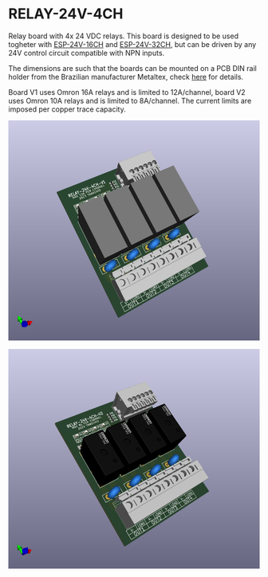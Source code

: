 # RELAY-24V-4CH

Relay board with 4x 24 VDC relays. This board is designed to be used togheter with [ESP-24V-16CH](https://github.com/thermseekr/esp-24v-16ch) and [ESP-24V-32CH](https://github.com/thermseekr/esp-24v-32ch), but can be driven by any 24V control circuit compatible with NPN inputs.

The dimensions are such that the boards can be mounted on a PCB DIN rail holder from the Brazilian manufacturer Metaltex, check [here](https://www.metaltex.com.br/produtos/componentes/suportes/sp7-suporte-para-montagem-de-placa-de-circuito-impresso-em-trilho-din) for details.

Board V1 uses Omron 16A relays and is limited to 12A/channel, board V2 uses Omron 10A relays and is limited to 8A/channel. The current limits are imposed per copper trace capacity.

![alt text](https://github.com/thermseekr/Relay-24v-4ch/blob/main/V1/Relay-24v-4ch-v1.png "RELAY-24V-4CH V1")

![alt text](https://github.com/thermseekr/Relay-24v-4ch/blob/main/V2/Relay-24v-4ch-v2.png "RELAY-24V-4CH V2")
